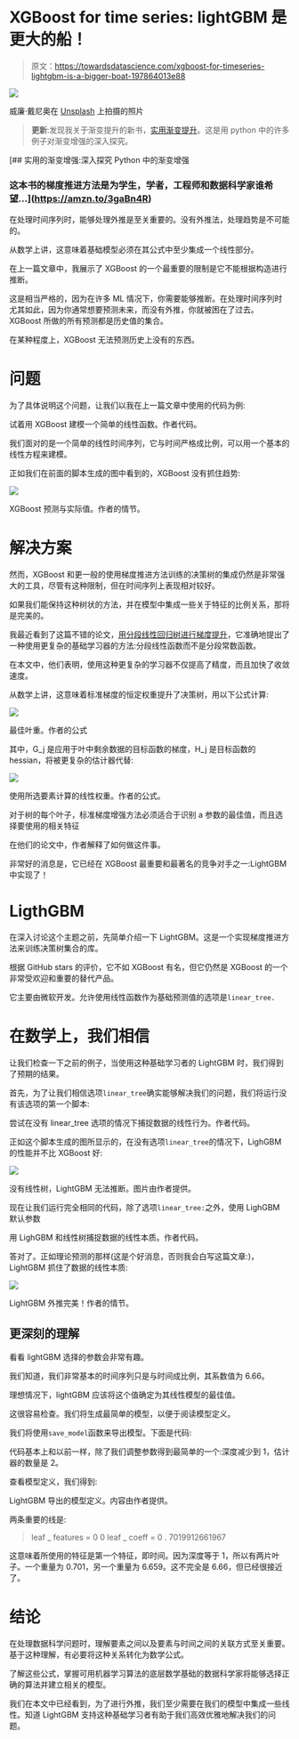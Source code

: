 # XGBoost for time series: lightGBM 是更大的船！

> 原文：<https://towardsdatascience.com/xgboost-for-timeseries-lightgbm-is-a-bigger-boat-197864013e88>

![](img/1b65139cf5c2114e086c3945431c6679.png)

威廉·戴尼奥在 [Unsplash](https://unsplash.com?utm_source=medium&utm_medium=referral) 上拍摄的照片

> **更新**:发现我关于渐变提升的新书，[实用渐变提升](https://amzn.to/3gaBn4R)。这是用 python 中的许多例子对渐变增强的深入探究。

[](https://amzn.to/3gaBn4R) [## 实用的渐变增强:深入探究 Python 中的渐变增强

### 这本书的梯度推进方法是为学生，学者，工程师和数据科学家谁希望…](https://amzn.to/3gaBn4R) 

在处理时间序列时，能够处理外推是至关重要的。没有外推法，处理趋势是不可能的。

从数学上讲，这意味着基础模型必须在其公式中至少集成一个线性部分。

在上一篇文章中，我展示了 XGBoost 的一个最重要的限制是它不能根据构造进行推断。

[](/xgboost-for-time-series-youre-gonna-need-a-bigger-boat-9d329efa6814)  

这是相当严格的，因为在许多 ML 情况下，你需要能够推断。在处理时间序列时尤其如此，因为你通常想要预测未来，而没有外推，你就被困在了过去。XGBoost 所做的所有预测都是历史值的集合。

在某种程度上，XGBoost 无法预测历史上没有的东西。

# 问题

为了具体说明这个问题，让我们以我在上一篇文章中使用的代码为例:

试着用 XGBoost 建模一个简单的线性函数。作者代码。

我们面对的是一个简单的线性时间序列，它与时间严格成比例，可以用一个基本的线性方程来建模。

正如我们在前面的脚本生成的图中看到的，XGBoost 没有抓住趋势:

![](img/e83547c4f4b6768c2310a1328367e144.png)

XGBoost 预测与实际值。作者的情节。

# 解决方案

然而，XGBoost 和更一般的使用梯度推进方法训练的决策树的集成仍然是非常强大的工具，尽管有这种限制，但在时间序列上表现相对较好。

如果我们能保持这种树状的方法，并在模型中集成一些关于特征的比例关系，那将是完美的。

我最近看到了这篇不错的论文，[用分段线性回归树进行梯度提升](https://arxiv.org/pdf/1802.05640.pdf)，它准确地提出了一种使用更复杂的基础学习器的方法:分段线性函数而不是分段常数函数。

在本文中，他们表明，使用这种更复杂的学习器不仅提高了精度，而且加快了收敛速度。

从数学上讲，这意味着标准梯度的恒定权重提升了决策树，用以下公式计算:

![](img/27a252f0be789c7f9f3686ad36ef3bde.png)

最佳叶重。作者的公式

其中，G_j 是应用于叶中剩余数据的目标函数的梯度，H_j 是目标函数的 hessian，将被更复杂的估计器代替:

![](img/a1df29b685e601608e1d0fb8684a10db.png)

使用所选要素计算的线性权重。作者的公式。

对于树的每个叶子，标准梯度增强方法必须适合于识别 a 参数的最佳值，而且选择要使用的相关特征

在他们的论文中，作者解释了如何做这件事。

非常好的消息是，它已经在 XGBoost 最重要和最著名的竞争对手之一:LightGBM 中实现了！

# LigthGBM

在深入讨论这个主题之前，先简单介绍一下 LightGBM。这是一个实现梯度推进方法来训练决策树集合的库。

根据 GitHub stars 的评价，它不如 XGBoost 有名，但它仍然是 XGBoost 的一个非常受欢迎和重要的替代产品。

它主要由微软开发。允许使用线性函数作为基础预测值的选项是`linear_tree.`

# 在数学上，我们相信

让我们检查一下之前的例子，当使用这种基础学习者的 LightGBM 时，我们得到了预期的结果。

首先，为了让我们相信选项`linear_tree`确实能够解决我们的问题，我们将运行没有该选项的第一个脚本:

尝试在没有 linear_tree 选项的情况下捕捉数据的线性行为。作者代码。

正如这个脚本生成的图所显示的，在没有选项`linear_tree`的情况下，LighGBM 的性能并不比 XGBoost 好:

![](img/e28e5c4f4f3a4a4ff4e3ee6e6ce3ca71.png)

没有线性树，LightGBM 无法推断。图片由作者提供。

现在让我们运行完全相同的代码，除了选项`linear_tree:`之外，使用 LighGBM 默认参数

用 LighGBM 和线性树捕捉数据的线性本质。作者代码。

答对了。正如理论预测的那样(这是个好消息，否则我会白写这篇文章:)，LightGBM 抓住了数据的线性本质:

![](img/ab69c64406f3f778f9b318b44b655214.png)

LightGBM 外推完美！作者的情节。

## 更深刻的理解

看看 lightGBM 选择的参数会非常有趣。

我们知道，我们非常基本的时间序列只是与时间成比例，其系数值为 6.66。

理想情况下，lightGBM 应该将这个值确定为其线性模型的最佳值。

这很容易检查。我们将生成最简单的模型，以便于阅读模型定义。

我们将使用`save_model`函数来导出模型。下面是代码:

代码基本上和以前一样，除了我们调整参数得到最简单的一个:深度减少到 1，估计器的数量是 2。

查看模型定义，我们得到:

LightGBM 导出的模型定义。内容由作者提供。

两条重要的线是:

> leaf _ features = 0 0
> leaf _ coeff = 0 . 7019912661967

这意味着所使用的特征是第一个特征，即时间。因为深度等于 1，所以有两片叶子。一个重量为 0.701，另一个重量为 6.659。这不完全是 6.66，但已经很接近了。

# 结论

在处理数据科学问题时，理解要素之间以及要素与时间之间的关联方式至关重要。基于这种理解，有必要将这种关系转化为数学公式。

了解这些公式，掌握可用机器学习算法的底层数学基础的数据科学家将能够选择正确的算法并建立相关的模型。

我们在本文中已经看到，为了进行外推，我们至少需要在我们的模型中集成一些线性。知道 LightGBM 支持这种基础学习者有助于我们高效优雅地解决我们的问题。